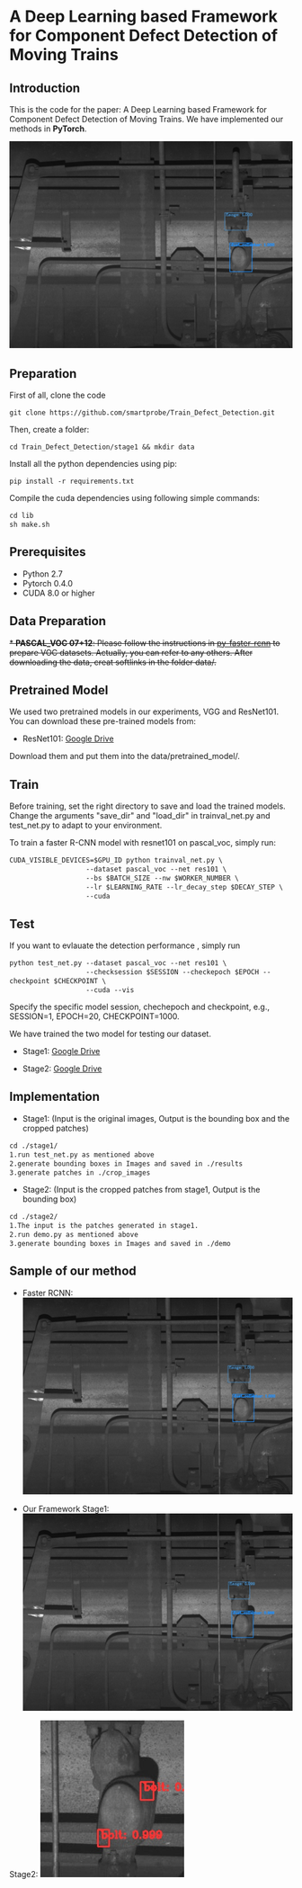#  A Deep Learning based Framework for Component Defect Detection of Moving Trains

## Introduction

This is the code for the paper: A Deep Learning based Framework for Component Defect Detection of Moving Trains. We have implemented our methods in **PyTorch**.

![Object Detection Sample](samples/frcnn/179_det.jpg)


## Preparation

First of all, clone the code
```
git clone https://github.com/smartprobe/Train_Defect_Detection.git
```

Then, create a folder:
```
cd Train_Defect_Detection/stage1 && mkdir data
```

Install all the python dependencies using pip:
```
pip install -r requirements.txt
```

Compile the cuda dependencies using following simple commands:
```
cd lib
sh make.sh
```

## Prerequisites

* Python 2.7
* Pytorch 0.4.0
* CUDA 8.0 or higher

## Data Preparation

~~* **PASCAL_VOC 07+12**: Please follow the instructions in [py-faster-rcnn](https://github.com/rbgirshick/py-faster-rcnn#beyond-the-demo-installation-for-training-and-testing-models) to prepare VOC datasets. Actually, you can refer to any others. After downloading the data, creat softlinks in the folder data/.~~

## Pretrained Model

We used two pretrained models in our experiments, VGG and ResNet101. You can download these pre-trained models from:

* ResNet101: [Google Drive](https://drive.google.com/open?id=1v6oxLMeUWM1HYh6ThhNkmvq1nAZNoUPK)

Download them and put them into the data/pretrained_model/.

## Train

Before training, set the right directory to save and load the trained models. Change the arguments "save_dir" and "load_dir" in trainval_net.py and test_net.py to adapt to your environment.

To train a faster R-CNN model with resnet101 on pascal_voc, simply run:
```
CUDA_VISIBLE_DEVICES=$GPU_ID python trainval_net.py \
                   --dataset pascal_voc --net res101 \
                   --bs $BATCH_SIZE --nw $WORKER_NUMBER \
                   --lr $LEARNING_RATE --lr_decay_step $DECAY_STEP \
                   --cuda
```

## Test

If you want to evlauate the detection performance , simply run
```
python test_net.py --dataset pascal_voc --net res101 \
                   --checksession $SESSION --checkepoch $EPOCH --checkpoint $CHECKPOINT \
                   --cuda --vis
```
Specify the specific model session, chechepoch and checkpoint, e.g., SESSION=1, EPOCH=20, CHECKPOINT=1000.

We have trained the two model for testing our dataset.

* Stage1:  [Google Drive](https://drive.google.com/open?id=151499FF5oN8jHKclp693tHIonic5JuV7)

* Stage2:  [Google Drive](https://drive.google.com/open?id=1b2VuFeIjO8klsvdHJ_DUJzq-Hcimkrls)



## Implementation

* Stage1: 
(Input is the original images, Output is the bounding box and the cropped patches)
```
cd ./stage1/
1.run test_net.py as mentioned above
2.generate bounding boxes in Images and saved in ./results
3.generate patches in ./crop_images
```


* Stage2: 
(Input is the cropped patches from stage1, Output is the bounding box)
```
cd ./stage2/
1.The input is the patches generated in stage1.
2.run demo.py as mentioned above
3.generate bounding boxes in Images and saved in ./demo
```



## Sample of our method

* Faster RCNN:
![Object Detection Sample](samples/frcnn/179_det.jpg)


* Our Framework
Stage1:
![Object Detection Sample](samples/stage1/179_det.jpg)



Stage2:
![Object Detection Sample](samples/stage2/179_1_det.jpg)

